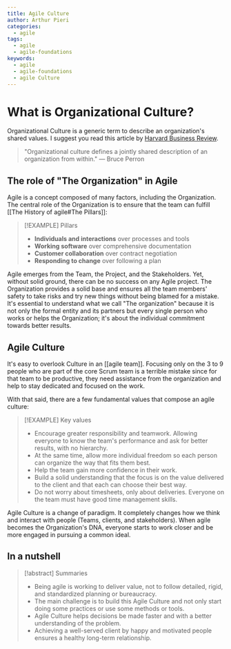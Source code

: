 ```yaml
---
title: Agile Culture
author: Arthur Pieri
categories:
  - agile
tags:
  - agile
  - agile-foundations
keywords:
  - agile
  - agile-foundations
  - agile Culture
---
```

# What is Organizational Culture?

Organizational Culture is a generic term to describe an organization's shared values. I suggest you read this article by [Harvard Business Review](https://hbr.org/2013/05/what-is-organizational-culture).

> "Organizational culture defines a jointly shared description of an organization from within." — Bruce Perron

## The role of "The Organization" in Agile

Agile is a concept composed of many factors, including the Organization. The central role of the Organization is to ensure that the team can fulfill [[The History of agile#The Pillars]]:

> [!EXAMPLE] Pillars
>
> - **Individuals and interactions** over processes and tools
> - **Working software** over comprehensive documentation
> - **Customer collaboration** over contract negotiation
> - **Responding to change** over following a plan

Agile emerges from the Team, the Project, and the Stakeholders. Yet, without solid ground, there can be no success on any Agile project.
The Organization provides a solid base and ensures all the team members' safety to take risks and try new things without being blamed for a mistake.
It's essential to understand what we call "The organization" because it is not only the formal entity and its partners but every single person who works or helps the Organization; it's about the individual commitment towards better results.
## Agile Culture

It's easy to overlook Culture in an [[agile team]]. Focusing only on the 3 to 9 people who are part of the core Scrum team is a terrible mistake since for that team to be productive, they need assistance from the organization and help to stay dedicated and focused on the work.

With that said, there are a few fundamental values that compose an agile culture:

> [!EXAMPLE] Key values
>
> - Encourage greater responsibility and teamwork. Allowing everyone to know the team's performance and ask for better results, with no hierarchy.
> - At the same time, allow more individual freedom so each person can organize the way that fits them best.
> - Help the team gain more confidence in their work.
> - Build a solid understanding that the focus is on the value delivered to the client and that each can choose their best way.
> - Do not worry about timesheets, only about deliveries. Everyone on the team must have good time management skills.

Agile Culture is a change of paradigm. It completely changes how we think and interact with people (Teams, clients, and stakeholders). When agile becomes the Organization's DNA, everyone starts to work closer and be more engaged in pursuing a common ideal.

## In a nutshell

> [!abstract] Summaries
> - Being agile is working to deliver value, not to follow detailed, rigid, and standardized planning or bureaucracy.
> - The main challenge is to build this Agile Culture and not only start doing some practices or use some methods or tools.
> - Agile Culture helps decisions be made faster and with a better understanding of the problem.
> - Achieving a well-served client by happy and motivated people ensures a healthy long-term relationship.

